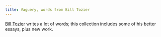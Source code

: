 ```yaml
---
title: Vaguery, words from Bill Tozier
---
```

[Bill Tozier] writes a lot of words; this collection includes
some of his better essays, plus new work.

[Bill Tozier]:http://vaguery.com/words

